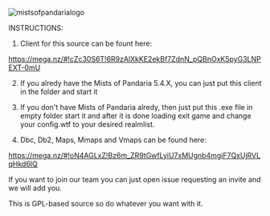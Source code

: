 ![mistsofpandarialogo](https://cloud.githubusercontent.com/assets/812439/18619016/c10a0e20-7dfa-11e6-92c3-0f0dc1f1be75.png)


 INSTRUCTIONS:
 
1) Client for this source can be fount here:

https://mega.nz/#!cZc30S6T!6R9zAlXkKE2ekBf7ZdnN_pQBnOxK5pyG3LNPEXT-0mU

2) If you alredy have the Mists of Pandaria 5.4.X, you can just put this client in the folder and start it

3) If you don't have Mists of Pandaria alredy, then just put this .exe file in empty folder start it and
   after it is done loading exit game and change your config.wtf to your desired realmlist.
   
4) Dbc, Db2, Maps, Mmaps and Vmaps can be found here:

https://mega.nz/#!oN4AGLxZ!Bz6m_ZR9tGwfLyiU7xMUgnb4mgiF7QxUjRVLqHkd6IQ


If you want to join our team you can just open issue requesting an invite and we will add you.

This is GPL-based source so do whatever you want with it.

